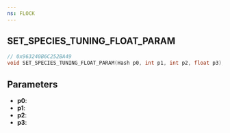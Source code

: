 ```yaml
---
ns: FLOCK
---
```

## SET_SPECIES_TUNING_FLOAT_PARAM

```c
// 0x963240B6C252BA49
void SET_SPECIES_TUNING_FLOAT_PARAM(Hash p0, int p1, int p2, float p3);
```

## Parameters
* **p0**:
* **p1**:
* **p2**:
* **p3**:
